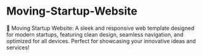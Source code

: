 # Moving-Startup-Website
🚀 Moving Startup Website: A sleek and responsive web template designed for modern startups, featuring clean design, seamless navigation, and optimized for all devices. Perfect for showcasing your innovative ideas and services!
